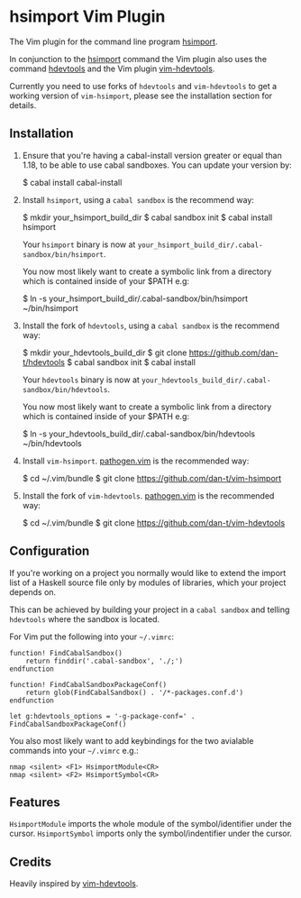 hsimport Vim Plugin
===================

The Vim plugin for the command line program [hsimport](<https://github.com/dan-t/hsimport>).

In conjunction to the [hsimport](<https://github.com/dan-t/hsimport>) command the Vim plugin also
uses the command [hdevtools](<https://github.com/bitc/hdevtools/>) and the Vim plugin
[vim-hdevtools](<https://github.com/bitc/hdevtools/>).

Currently you need to use forks of `hdevtools` and `vim-hdevtools` to get a working
version of `vim-hsimport`, please see the installation section for details.

Installation
------------

1. Ensure that you're having a cabal-install version greater or equal than 1.18, to be able
   to use cabal sandboxes. You can update your version by:

    $ cabal install cabal-install

2. Install `hsimport`, using a `cabal sandbox` is the recommend way:

    $ mkdir your_hsimport_build_dir
    $ cabal sandbox init
    $ cabal install hsimport
   
    Your `hsimport` binary is now at `your_hsimport_build_dir/.cabal-sandbox/bin/hsimport`.

    You now most likely want to create a symbolic link from a directory which is contained
    inside of your $PATH e.g:

    $ ln -s your_hsimport_build_dir/.cabal-sandbox/bin/hsimport ~/bin/hsimport 

3. Install the fork of `hdevtools`, using a `cabal sandbox` is the recommend way:

    $ mkdir your_hdevtools_build_dir
    $ git clone https://github.com/dan-t/hdevtools
    $ cabal sandbox init
    $ cabal install

    Your `hdevtools` binary is now at `your_hdevtools_build_dir/.cabal-sandbox/bin/hdevtools`.
    
    You now most likely want to create a symbolic link from a directory which is contained
    inside of your $PATH e.g:

    $ ln -s your_hdevtools_build_dir/.cabal-sandbox/bin/hdevtools ~/bin/hdevtools

4. Install `vim-hsimport`. [pathogen.vim](<https://github.com/tpope/vim-pathogen/>)
   is the recommended way:

    $ cd ~/.vim/bundle
    $ git clone https://github.com/dan-t/vim-hsimport

5. Install the fork of `vim-hdevtools`. [pathogen.vim](<https://github.com/tpope/vim-pathogen/>)
   is the recommended way:

    $ cd ~/.vim/bundle
    $ git clone https://github.com/dan-t/vim-hdevtools  

Configuration
-------------

If you're working on a project you normally would like to extend the import list of a Haskell
source file only by modules of libraries, which your project depends on.

This can be achieved by building your project in a `cabal sandbox` and telling `hdevtools` where
the sandbox is located.

For Vim put the following into your `~/.vimrc`:

    function! FindCabalSandbox()
        return finddir('.cabal-sandbox', './;')
    endfunction
    
    function! FindCabalSandboxPackageConf()
        return glob(FindCabalSandbox() . '/*-packages.conf.d')
    endfunction
    
    let g:hdevtools_options = '-g-package-conf=' . FindCabalSandboxPackageConf()


You also most likely want to add keybindings for the two avialable commands into your `~/.vimrc` e.g.:

    nmap <silent> <F1> HsimportModule<CR>
    nmap <silent> <F2> HsimportSymbol<CR>

Features
--------

`HsimportModule` imports the whole module of the symbol/identifier under the cursor.
`HsimportSymbol` imports only the symbol/indentifier under the cursor.

Credits
-------

Heavily inspired by [vim-hdevtools](<https://github.com/bitc/hdevtools/>).
